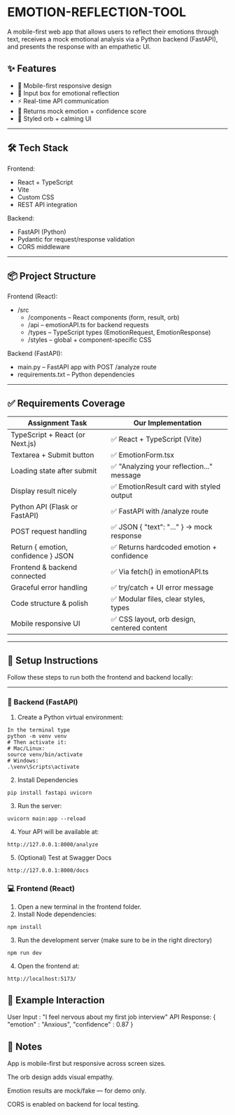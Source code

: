 # EMOTION-REFLECTION-TOOL

A mobile-first web app that allows users to reflect their emotions through text, receives a mock emotional analysis via a Python backend (FastAPI), and presents the response with an empathetic UI.

## ✨ Features

- 📱 Mobile-first responsive design  
- 💬 Input box for emotional reflection  
- ⚡ Real-time API communication  
- 🧠 Returns mock emotion + confidence score  
- 🌈 Styled orb + calming UI  

---

## 🛠️ Tech Stack

Frontend:
- React + TypeScript
- Vite
- Custom CSS
- REST API integration

Backend:
- FastAPI (Python)
- Pydantic for request/response validation
- CORS middleware

---

## 📦 Project Structure

Frontend (React):
- /src
  - /components – React components (form, result, orb)
  - /api – emotionAPI.ts for backend requests
  - /types – TypeScript types (EmotionRequest, EmotionResponse)
  - /styles – global + component-specific CSS

Backend (FastAPI):
- main.py – FastAPI app with POST /analyze route
- requirements.txt – Python dependencies

---

## ✅ Requirements Coverage

| Assignment Task                       | Our Implementation                            |
|--------------------------------------|------------------------------------------------|
| TypeScript + React (or Next.js)      | ✅ React + TypeScript (Vite)                   |
| Textarea + Submit button             | ✅ EmotionForm.tsx                             |
| Loading state after submit           | ✅ "Analyzing your reflection..." message      |
| Display result nicely                | ✅ EmotionResult card with styled output       |
| Python API (Flask or FastAPI)        | ✅ FastAPI with /analyze route                 |
| POST request handling                | ✅ JSON { "text": "..." } → mock response      |
| Return { emotion, confidence } JSON  | ✅ Returns hardcoded emotion + confidence      |
| Frontend & backend connected         | ✅ Via fetch() in emotionAPI.ts                |
| Graceful error handling              | ✅ try/catch + UI error message                |
| Code structure & polish              | ✅ Modular files, clear styles, types          |
| Mobile responsive UI                 | ✅ CSS layout, orb design, centered content    |

---

## 🚀 Setup Instructions

Follow these steps to run both the frontend and backend locally:

---

### 🔧 Backend (FastAPI)

1. Create a Python virtual environment:

```
In the terminal type
python -m venv venv
# Then activate it:
# Mac/Linux:
source venv/bin/activate
# Windows:
.\venv\Scripts\activate
```
2. Install Dependencies
```
pip install fastapi uvicorn
```
3. Run the server:
```
uvicorn main:app --reload
```
4. Your API will be available at:
```
http://127.0.0.1:8000/analyze
```
5. (Optional) Test at Swagger Docs
```
http://127.0.0.1:8000/docs
```

### 💻 Frontend (React)
1. Open a new terminal in the frontend folder.
2. Install Node dependencies:
```
npm install
```
3. Run the development server (make sure to be in the right directory)
```
npm run dev
```
4. Open the frontend at:
```
http://localhost:5173/
```

## 🧪 Example Interaction
User Input : "I feel nervous about my first job interview"
API Response: 
    {
      "emotion" : "Anxious",
      "confidence" : 0.87
   }

## 📝 Notes
App is mobile-first but responsive across screen sizes.

The orb design adds visual empathy.

Emotion results are mock/fake — for demo only.

CORS is enabled on backend for local testing.
